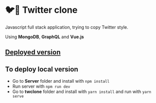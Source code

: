 # 🐦🎉 Twitter clone

Javascript full stack application, trying to copy Twitter style.

Using **MongoDB**, **GraphQL** and **Vue.js**

## [Deployed version](https://twclone-client.vercel.app/)

## To deploy local version

- Go to **Server** folder and install with `npm install`
- Run server with `npm run dev`
- Go to **twclone** folder and install with `yarn install` and run with `yarn serve`
